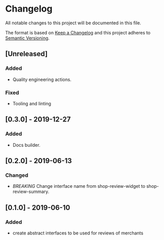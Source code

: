 # Changelog

All notable changes to this project will be documented in this file.

The format is based on [Keep a Changelog](http://keepachangelog.com/en/1.0.0/)
and this project adheres to [Semantic Versioning](http://semver.org/spec/v2.0.0.html).

## [Unreleased]

### Added

- Quality engineering actions.

### Fixed

- Tooling and linting

## [0.3.0] - 2019-12-27

### Added

- Docs builder.

## [0.2.0] - 2019-06-13

### Changed

- _BREAKING_ Change interface name from shop-review-widget to shop-review-summary.

## [0.1.0] - 2019-06-10

### Added

- create abstract interfaces to be used for reviews of merchants
